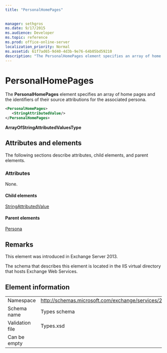 ```yaml
---
title: "PersonalHomePages"
 
 
manager: sethgros
ms.date: 9/17/2015
ms.audience: Developer
ms.topic: reference
ms.prod: office-online-server
localization_priority: Normal
ms.assetid: 61f7ad65-9d40-4d3b-9e76-64b05bd59210
description: "The PersonalHomePages element specifies an array of home pages and the identifiers of their source attributions for the associated persona."
---
```


# PersonalHomePages

The **PersonalHomePages** element specifies an array of home pages and the identifiers of their source attributions for the associated persona. 
  
```XML
<PersonalHomePages>
   <StringAttributedValue/>
</PersonalHomePages>
```

 **ArrayOfStringAttributedValuesType**
## Attributes and elements

The following sections describe attributes, child elements, and parent elements.
  
### Attributes

None.
  
#### Child elements

[StringAttributedValue](stringattributedvalue.md)
  
#### Parent elements

[Persona](persona.md)
  
## Remarks

This element was introduced in Exchange Server 2013.
  
The schema that describes this element is located in the IIS virtual directory that hosts Exchange Web Services.
  
## Element information

|||
|:-----|:-----|
|Namespace  <br/> |http://schemas.microsoft.com/exchange/services/2006/types  <br/> |
|Schema name  <br/> |Types schema  <br/> |
|Validation file  <br/> |Types.xsd  <br/> |
|Can be empty  <br/> ||
   


